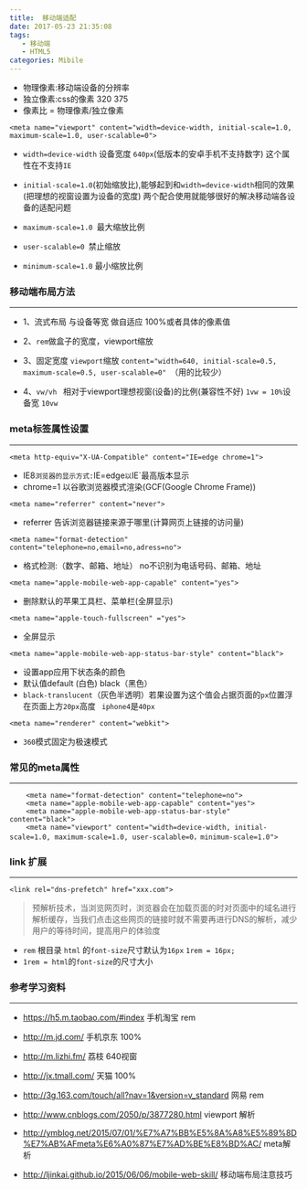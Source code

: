 ```yaml
---
title:  移动端适配
date: 2017-05-23 21:35:08
tags: 
   - 移动端
   - HTML5
categories: Mibile
---
```


- 物理像素:移动端设备的分辨率
- 独立像素:css的像素  320  375 
- 像素比 = 物理像素/独立像素

```
<meta name="viewport" content="width=device-width, initial-scale=1.0, maximum-scale=1.0, user-scalable=0">
```

- `width=device-width`  设备宽度 `640px`(低版本的安卓手机不支持数字) 这个属性在不支持`IE`

- `initial-scale=1.0`(初始缩放比),能够起到和`width=device-width`相同的效果(把理想的视窗设置为设备的宽度)     两个配合使用就能够很好的解决移动端各设备的适配问题

- `maximum-scale=1.0 `最大缩放比例
- `user-scalable=0 `禁止缩放
- `minimum-scale=1.0` 最小缩放比例


### 移动端布局方法
---


- 1、流式布局  与设备等宽 做自适应  100%或者具体的像素值

- 2、`rem`做盒子的宽度，viewport缩放

- 3、固定宽度  `viewport`缩放  `content="width=640, initial-scale=0.5, maximum-scale=0.5, user-scalable=0" `（用的比较少）

- 4、`vw/vh ` 相对于viewport理想视窗(设备)的比例(兼容性不好)
	`1vw = 10%`设备宽 ` 10vw `
	

### meta标签属性设置
---


`<meta http-equiv="X-UA-Compatible" content="IE=edge chrome=1">`

- IE8`浏览器的显示方式:`IE=edge`以`IE`最高版本显示
- chrome=1 以谷歌浏览器模式渲染(GCF(Google Chrome Frame))

```
<meta name="referrer" content="never">
```
- referrer 告诉浏览器链接来源于哪里(计算网页上链接的访问量)
	
```
<meta name="format-detection" content="telephone=no,email=no,adress=no">
```
- 格式检测:（数字、邮箱、地址） no不识别为电话号码、邮箱、地址

```
<meta name="apple-mobile-web-app-capable" content="yes">
```
- 删除默认的苹果工具栏、菜单栏(全屏显示)

```
<meta name="apple-touch-fullscreen" ="yes"> 
```
- 全屏显示


```
<meta name="apple-mobile-web-app-status-bar-style" content="black">
```

- 设置app应用下状态条的颜色
- 默认值default (白色)  black（黑色）
- `black-translucent`（灰色半透明）若果设置为这个值会占据页面的`px`位置浮在页面上方`20px`高度 ` iphone4`是`40px `

```
<meta name="renderer" content="webkit">
```
- `360`模式固定为极速模式
	

### 常见的meta属性
---


```
    <meta name="format-detection" content="telephone=no">
    <meta name="apple-mobile-web-app-capable" content="yes">
    <meta name="apple-mobile-web-app-status-bar-style" content="black">
    <meta name="viewport" content="width=device-width, initial-scale=1.0, maximum-scale=1.0, user-scalable=0，minimum-scale=1.0">
```


### link 扩展
---

```
<link rel="dns-prefetch" href="xxx.com">
```

>  预解析技术，当浏览网页时，浏览器会在加载页面的时对页面中的域名进行解析缓存，当我们点击这些网页的链接时就不需要再进行DNS的解析，减少用户的等待时间，提高用户的体验度


- `rem`  根目录 `html` 的`font-size`尺寸默认为`16px`  `1rem = 16px;`
- `1rem = html`的`font-size`的尺寸大小
	
	
### 参考学习资料
---

- https://h5.m.taobao.com/#index 手机淘宝 rem
- http://m.jd.com/  手机京东 100%
- http://m.lizhi.fm/ 荔枝 640视窗
- http://jx.tmall.com/ 天猫 100%
- http://3g.163.com/touch/all?nav=1&version=v_standard   网易 rem


- http://www.cnblogs.com/2050/p/3877280.html  viewport 解析
- http://ymblog.net/2015/07/01/%E7%A7%BB%E5%8A%A8%E5%89%8D%E7%AB%AFmeta%E6%A0%87%E7%AD%BE%E8%BD%AC/  meta解析
- http://ljinkai.github.io/2015/06/06/mobile-web-skill/  移动端布局注意技巧







